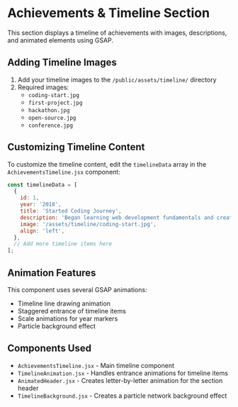 # Achievements & Timeline Section

This section displays a timeline of achievements with images, descriptions, and animated elements using GSAP.

## Adding Timeline Images

1. Add your timeline images to the `/public/assets/timeline/` directory
2. Required images:
   - `coding-start.jpg`
   - `first-project.jpg`
   - `hackathon.jpg`
   - `open-source.jpg`
   - `conference.jpg`

## Customizing Timeline Content

To customize the timeline content, edit the `timelineData` array in the `AchievementsTimeline.jsx` component:

```jsx
const timelineData = [
  {
    id: 1,
    year: '2018',
    title: 'Started Coding Journey',
    description: 'Began learning web development fundamentals and created my first website.',
    image: '/assets/timeline/coding-start.jpg',
    align: 'left',
  },
  // Add more timeline items here
];
```

## Animation Features

This component uses several GSAP animations:
- Timeline line drawing animation
- Staggered entrance of timeline items
- Scale animations for year markers
- Particle background effect

## Components Used

- `AchievementsTimeline.jsx` - Main timeline component
- `TimelineAnimation.jsx` - Handles entrance animations for timeline items
- `AnimatedHeader.jsx` - Creates letter-by-letter animation for the section header
- `TimelineBackground.jsx` - Creates a particle network background effect